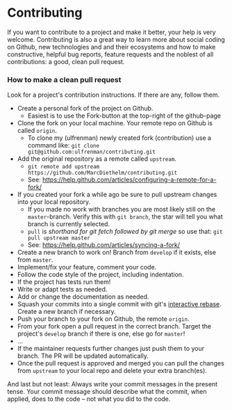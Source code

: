 Contributing
============
If you want to contribute to a project and make it better, your help is very welcome. Contributing is also a great way to learn more about social coding on Github, new technologies and and their ecosystems and how to make constructive, helpful bug reports, feature requests and the noblest of all contributions: a good, clean pull request.

### How to make a clean pull request

Look for a project's contribution instructions. If there are any, follow them.

- Create a personal fork of the project on Github.
  - Easiest is to use the Fork-button at the top-right of the github-page
- Clone the fork on your local machine. Your remote repo on Github is called `origin`.
  - To clone my (ulfrenman) newly created fork (contribution) use a command like:
    `git clone git@github.com:ulfrenman/contributing.git`
- Add the original repository as a remote called `upstream`.
  - `git remote add upstream https://github.com/MarcDiethelm/contributing.git`
  - See: https://help.github.com/articles/configuring-a-remote-for-a-fork/
- If you created your fork a while ago be sure to pull upstream changes into your local repository.
  - If you made no work with branches you are most likely still on the `master`-branch. Verify this with `git branch`, the star will tell you what branch is currently selected.
  - `pull` is *shorthand for git fetch followed by git merge* so use that:
    `git pull upstream master`
  - See: https://help.github.com/articles/syncing-a-fork/
- Create a new branch to work on! Branch from `develop` if it exists, else from `master`.
- Implement/fix your feature, comment your code.
- Follow the code style of the project, including indentation.
- If the project has tests run them!
- Write or adapt tests as needed.
- Add or change the documentation as needed.
- Squash your commits into a single commit with git's [interactive rebase](https://help.github.com/articles/interactive-rebase). Create a new branch if necessary.
- Push your branch to your fork on Github, the remote `origin`.
- From your fork open a pull request in the correct branch. Target the project's `develop` branch if there is one, else go for `master`!
- …
- If the maintainer requests further changes just push them to your branch. The PR will be updated automatically.
- Once the pull request is approved and merged you can pull the changes from `upstream` to your local repo and delete
your extra branch(es).

And last but not least: Always write your commit messages in the present tense. Your commit message should describe what the commit, when applied, does to the code – not what you did to the code.
